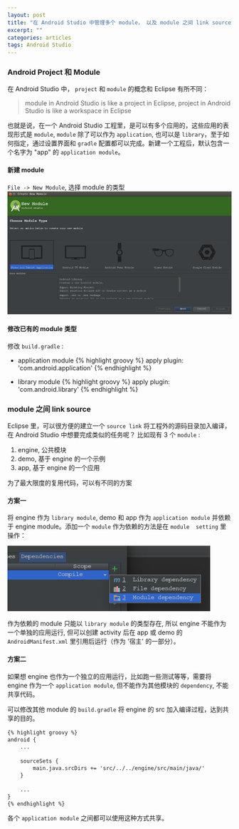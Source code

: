 ```yaml
---
layout: post
title: "在 Android Studio 中管理多个 module， 以及 module 之间 link source"
excerpt: ""
categories: articles
tags: Android Studio
---
```


### Android Project 和 Module
在 Android Studio 中， `project` 和 `module` 的概念和 Eclipse 有所不同：

> module in Android Studio is like a project in Eclipse,
  project in Android Studio is like a workspace in Eclipse
  
也就是说，在一个 Android Studio 工程里，是可以有多个应用的，这些应用的表现形式是 `module`, `module` 除了可以作为 `application`, 也可以是 
`library`，至于如何指定，通过设置界面和 `gradle` 配置都可以完成。新建一个工程后，默认包含一个名字为 "app" 的 `application module`。

#### 新建 module
`File -> New Module`,  选择 module 的类型
  ![new module](/images/android-studio-new-module.png)
  
#### 修改已有的 module 类型
  修改 `build.gradle` :
  
* application module
  {% highlight  groovy %}
  apply plugin: 'com.android.application'
  {% endhighlight %}
  
* library module
  {% highlight  groovy %}
  apply plugin: 'com.android.library'
  {% endhighlight %}

### module 之间 link source
Eclipse 里，可以很方便的建立一个 `source link` 将工程外的源码目录加入编译，在 Android Studio 中想要完成类似的任务呢？ 比如现有 3 个
`module` :

1. engine, 公共模块
2. demo, 基于 engine 的一个示例
3. app, 基于 engine 的一个应用

为了最大限度的复用代码，可以有不同的方案

#### 方案一
将 engine 作为 `library module`, demo 和 app 作为 `application module` 并依赖于 engine module。添加一个 `module` 作为依赖的方法是在 `module 
setting` 里操作：

![add dependency](/images/android-studio-add-dependency.png)

作为依赖的 module 只能以 `library module` 的类型存在, 所以 engine 不能作为一个单独的应用运行, 但可以创建 activity 后在 app 或 demo 
的 `AndroidManifest.xml` 里引用后运行（作为 '宿主' 的一部分）。

#### 方案二
如果想 engine 也作为一个独立的应用运行，比如跑一些测试等等，需要将 engine 作为一个 `application module`, 但不能作为其他模块的 `dependency`,
不能共享代码。

可以修改其他 module 的 `build.gradle` 将 engine 的 src 加入编译过程，达到共享的目的。

    {% highlight groovy %}
    android {
        ...
    
        sourceSets {
            main.java.srcDirs += 'src/../../engine/src/main/java/'
        }
        
        ...
    }
    {% endhighlight %}
    
各个 `application module` 之间都可以使用这种方式共享。
    
